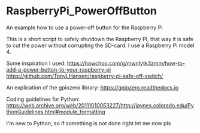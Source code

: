 # RaspberryPi_PowerOffButton
An example how to use a power-off button for the Raspberry Pi

This is a short script to safely shutdown the Raspberry PI,
that way it is safe to cut the power without corrupting the SD-card.
I use a Raspberry Pi model 4.

Some inspiration I used:
https://howchoo.com/g/mwnlytk3zmm/how-to-add-a-power-button-to-your-raspberry-pi
https://github.com/TonyLHansen/raspberry-pi-safe-off-switch/

An explication of the gpiozero library:
https://gpiozero.readthedocs.io

Coding guidelines for Python:
https://web.archive.org/web/20111010053227/http://jaynes.colorado.edu/PythonGuidelines.html#module_formatting

I'm new to Python, so if something is not done right let me now pls 
